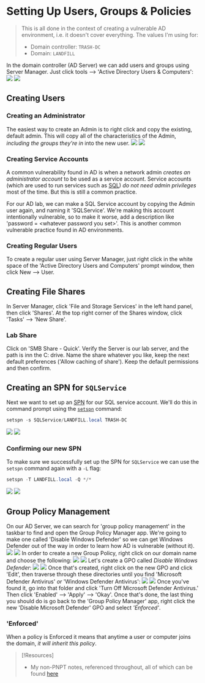 
# Setting Up Users, Groups & Policies
> This is all done in the context of creating a vulnerable AD environment, i.e. it doesn't cover everything.
> The values I'm using for:
> - Domain controller: `TRASH-DC`
> - Domain: `LANDFILL`

In the domain controller (AD Server) we can add users and groups using Server Manager. Just click tools --> 'Active Directory Users & Computers':
![](/PNPT-pics/active-directory-1.png)
![](PNPT-pics/active-directory-1.png)
## Creating Users
### Creating an Administrator
The easiest way to create an Admin is to right click and copy the existing, default admin. This will copy all of the characteristics of the Admin, *including the groups they're in* into the new user.
![](nested-repos/PNPT-study-guide/PNPT-pics/active-directory-2.png)
![](/PNPT-pics/active-directory-2.png)
### Creating Service Accounts
A common vulnerability found in AD is when a network admin *creates an administrator account* to be used as a service account. Service accounts (which are used to run services such as [SQL](/coding/languages/SQL.md)) *do not need admin privileges* most of the time. But this is still a common practice.

For our AD lab, we can make a SQL Service account by copying the Admin user again, and naming it 'SQLService'. We're making this account intentionally vulnerable, so to make it worse, add a description like 'password = <whatever password you set\>'. This is another common vulnerable practice found in AD environments.
### Creating Regular Users
To create a regular user using Server Manager, just right click in the white space of the 'Active Directory Users and Computers' prompt window, then click New --> User.
## Creating File Shares
In Server Manager, click 'File and Storage Services' in the left hand panel, then click 'Shares'. At the top right corner of the Shares window, click 'Tasks' --> 'New Share'.
### Lab Share
Click on 'SMB Share - Quick'. Verify the Server is our lab server, and the path is inn the C: drive. Name the share whatever you like, keep the next default preferences ('Allow caching of share'). Keep the default permissions and then confirm.
## Creating an SPN for `SQLService`
Next we want to set up an [SPN](/computers/windows/active-directory/setspn.md) for our SQL service account. We'll do this in command prompt using the [`setspn`](/computers/windows/active-directory/setspn.md) command:
```powershell
setspn -s SQLService/LANDFILL.local TRASH-DC
```
![](PEH/active-directory/active-directory-3.png)
![](/PEH/active-directory/active-directory-3.png)
### Confirming our new SPN
To make sure we successfully set up the SPN for `SQLService` we can use the `setspn` command again with a `-L` flag:
```powershell
setspn -T LANDFILL.local -Q */*
```
![](PNPT-pics/active-directory-4.png)
![](/PNPT-pics/active-directory-4.png)
## Group Policy Management
On our AD Server, we can search for 'group policy management' in the taskbar to find and open the Group Policy Manager app. We're going to make one called 'Disable Windows Defender' so we can get Windows Defender out of the way in order to learn how AD is vulnerable (without it).
![](PNPT-pics/active-directory-5.png)
![](/PNPT-pics/active-directory-5.png)
In order to create a new Group Policy, right click on our domain name and choose the following:
![](/PNPT-pics/active-directory-6.png)
![](PNPT-pics/active-directory-6.png)
Let's create a GPO called *Disable Windows Defender*:
![](/PNPT-pics/active-directory-7.png)
![](PNPT-pics/active-directory-7.png)
Once that's created, right click on the new GPO and click 'Edit', then traverse through these directories until you find 'Microsoft Defender Antivirus' *or* 'Windows Defender Antivirus':
![](/PNPT-pics/active-directory-8.png)
![](PNPT-pics/active-directory-8.png)
Once you've found it, go into that folder and click 'Turn Off Microsoft Defender Antivirus.' Then click 'Enabled' --> 'Apply' --> 'Okay'. Once that's done, the last thing you should do is go back to the 'Group Policy Manager' app, right click the new 'Disable Microsoft Defender' GPO and select *'Enforced'*.
### 'Enforced'
When a policy is Enforced it means that anytime a user or computer joins the domain, *it will inherit this policy*.

> [!Resources]
> - My non-PNPT notes, referenced throughout, all of which can be found [here](https://github.com/TrshPuppy/obsidian-notes)
